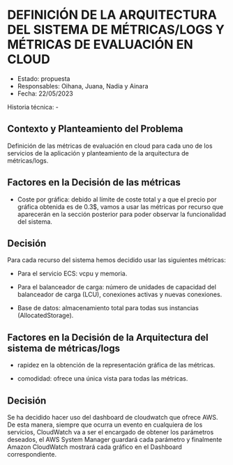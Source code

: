 # DEFINICIÓN DE LA ARQUITECTURA DEL SISTEMA DE MÉTRICAS/LOGS Y MÉTRICAS DE EVALUACIÓN EN CLOUD

* Estado: propuesta
* Responsables: Oihana, Juana, Nadia y Ainara
* Fecha: 22/05/2023

Historia técnica: -

## Contexto y Planteamiento del Problema

Definición de las métricas de evaluación en cloud para cada uno de los servicios de la aplicación y planteamiento de la arquitectura de métricas/logs. 

## Factores en la Decisión de las métricas

* Coste por gráfica: debido al límite de coste total y a que el precio por gráfica obtenida es de 0.3$, vamos a usar las métricas por recurso que aparecerán en la sección posterior para poder observar la funcionalidad del sistema. 

## Decisión

 Para cada recurso del sistema hemos decidido usar las siguientes métricas: 
 
 * Para el servicio ECS: vcpu y memoria.
 	
 * Para el balanceador de carga: número de unidades de capacidad del balanceador de carga (LCU), conexiones activas y nuevas conexiones.
 	
 * Base de datos: almacenamiento total para todas sus instancias (AllocatedStorage). 

## Factores en la Decisión de la Arquitectura del sistema de métricas/logs

* rapidez en la obtención de la representación gráfica de las métricas.

* comodidad: ofrece una única vista para todas las métricas. 

## Decisión

Se ha decidido hacer uso del dashboard de cloudwatch que ofrece AWS. De esta manera, siempre que ocurra un evento en cualquiera de los servicios, CloudWatch va a ser el encargado de obtener los parámetros deseados, el AWS System Manager guardará cada parámetro y finalmente Amazon CloudWatch mostrará cada gráfico en el Dashboard correspondiente. 



